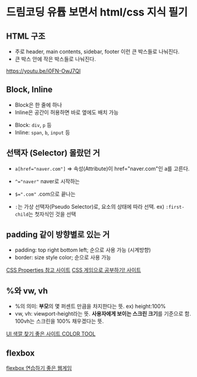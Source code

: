 # 드림코딩 유튭 보면서 html/css 지식 필기

## HTML 구조
- 주로 header, main contents, sidebar, footer 이런 큰 박스들로 나눠진다.
- 큰 박스 안에 작은 박스들로 나눠진다.

https://youtu.be/i0FN-OwJ7QI

## Block, Inline
- Block은 한 줄에 하나
- Inline은 공간이 허용하면 바로 옆에도 배치 가능

+ Block: `div`, `p` 등
+ Inline: `span`, `b`, `input` 등
  

## 선택자 (Selector) 몰랐던 거
 
- `a[href="naver.com"]` => 속성(Attribute)이 href="naver.com"인 a를 고른다.
- `^="naver"` naver로 시작하는
- `$=".com"` .com으로 끝나는

- `:`는 가상 선택자(Pseudo Selector)로, 요소의 상태에 따라 선택. ex) `:first-child`는 첫자식인 것을 선택

## padding 같이 방향별로 있는 거
- padding: top right bottom left; 순으로 사용 가능 (시계방향)
- border: size style color; 순으로 사용 가능

[CSS Properties 참고 사이트](https://developer.mozilla.org/en-US/docs/Web/CSS/Reference#index)
[CSS 게임으로 공부하기! 사이트](https://flukeout.github.io/)

## %와 vw, vh

- %의 의미: **부모**의 몇 퍼센트 만큼을 차지한다는 뜻. ex) height:100%
- vw, vh: viewport-height라는 뜻. **사용자에게 보이는 스크린 크기**를 기준으로 함. 100vh는 스크린을 100% 채우겠다는 뜻.

[UI 색깔 찾기 좋은 사이트 COLOR TOOL](https://m2.material.io/resources/color/#!/?view.left=0&view.right=0&primary.color=CE93D8)

## flexbox

[flexbox 연습하기 좋은 웹게임](https://flexboxfroggy.com/#ko)